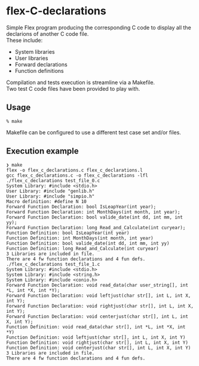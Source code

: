 # flex-C-declarations

Simple Flex program producing the corresponding C code to display all the declarions of another C code file.
<br>
These include:
- System libraries
- User libraries
- Forward declarations
- Function definitions

Compilation and tests execution is streamline via a Makefile.
<br>
Two test C code files have been provided to play with.

## Usage
```
% make
```
Makefile can be configured to use a different test case set and/or files.

## Execution example
```
❯ make
flex -o flex_c_declarations.c flex_c_declarations.l
gcc flex_c_declarations.c -o flex_c_declarations -lfl
./flex_c_declarations test_file_0.c
System Library: #include <stdio.h>
User Library: #include "genlib.h"
User Library: #include "simpio.h"
Macro definition: #define N 10
Forward Function Declaration: bool IsLeapYear(int year);
Forward Function Declaration: int MonthDays(int month, int year);
Forward Function Declaration: bool valide_date(int dd, int mm, int yy);
Forward Function Declaration: long Read_and_Calculate(int curyear);
Function Definition: bool IsLeapYear(int year)
Function Definition: int MonthDays(int month, int year)
Function Definition: bool valide_date(int dd, int mm, int yy)
Function Definition: long Read_and_Calculate(int curyear)
3 Libraries are included in file.
There are 4 fw function declarations and 4 fun defs.
./flex_c_declarations test_file_1.c
System Library: #include <stdio.h>
System Library: #include <string.h>
System Library: #include <conio.h>
Forward Function Declaration: void read_data(char user_string[], int *L, int *X, int *Y);
Forward Function Declaration: void leftjust(char str[], int L, int X, int Y);
Forward Function Declaration: void rightjust(char str[], int L, int X, int Y);
Forward Function Declaration: void centerjust(char str[], int L, int X, int Y);
Function Definition: void read_data(char str[], int *L, int *X, int *Y)
Function Definition: void leftjust(char str[], int L, int X, int Y)
Function Definition: void rightjust(char str[], int L, int X, int Y)
Function Definition: void centerjust(char str[], int L, int X, int Y)
3 Libraries are included in file.
There are 4 fw function declarations and 4 fun defs.
```
